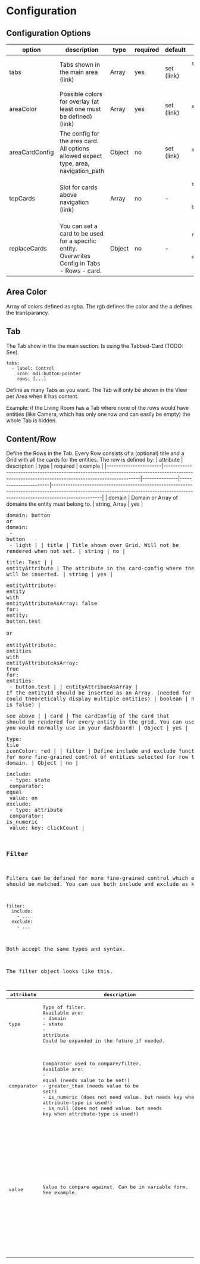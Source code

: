 # Configuration

## Configuration Options

| option         | description                                                                                   | type   | required | default    | example                                                                                        |
|----------------|-----------------------------------------------------------------------------------------------|--------|----------|------------|------------------------------------------------------------------------------------------------|
| tabs           | Tabs shown in the main area (link)                                                            | Array  | yes      | set (link) | <pre>tabs:<br>  - label: Test<br>    icon: mdi:test<br>    rows: [...]                                                |
| areaColor      | Possible colors for overlay (at least one must be defined) (link)                             | Array  | yes      | set (link) | <pre>areaColor:<br>  - rgba(0,0,0,0.5)                                                                   |
| areaCardConfig | The config for the area card. All options allowed expect type, area, navigation_path          | Object | no       | set (link) | <pre>areaCardConfig:<br>  aspect_ratio: 1:1                                                              |
| topCards       | Slot for cards above navigation (link)                                                        | Array  | no       | -          | <pre>topCards:<br>  - type: entity<br>    entities:<br>      - button.test<br>      - button.test2                                |
| replaceCards   | You can set a card to be used for a specific entity. Overwrites Config in Tabs - Rows - card. | Object | no       | -          | <pre>replaceCards:<br>  button.test:<br>    type: entity<br>    entityAttribute: entities<br>    entityAttributeAsArray: true |

## Area Color

Array of colors defined as rgba.
The rgb defines the color and the a defines the transparancy.

## Tab

The Tab show in the the main section.
Is using the Tabbed-Card (TODO: See).

```
tabs:
  - label: Control
    icon: mdi:button-pointer
    rows: [...]
```

Define as many Tabs as you want.
The Tab will only be shown in the View per Area when it has content.

Example: if the Living Room has a Tab where none of the rows would have entities (like Camera, which has only one row and can easily be empty) the whole Tab is hidden.

## Content/Row

Define the Rows in the Tab.
Every Row consists of a (optional) title and a Grid with all the cards for the entities.
The row is defined by:
| attribute             | description                                                                                                                                      | type          | required              | example                                                                                                                                                                         |
|-----------------------|--------------------------------------------------------------------------------------------------------------------------------------------------|---------------|-----------------------|---------------------------------------------------------------------------------------------------------------------------------------------------------------------------------|
| domain                | Domain or Array of domains the entity must belong to.                                                                                            | string, Array | yes                   | <pre>domain: button<br>or<br>domain:<br>  - button<br>  - light                                                                                                                                      |
| title                 | Title shown over Grid. Will not be rendered when not set.                                                                                        | string        | no                    | <pre>title: Test                                                                                                                                                                     |
| entityAttribute       | The attribute in the card-config where the entityId will be inserted.                                                                            | string        | yes                   | <pre>entityAttribute: entity<br>with<br>entityAttributeAsArray: false<br>for:<br>entity: button.test<br><br>or<br><br>entityAttribute: entities<br>with<br>entityAttributeAsArray: true<br>for:<br>entities:<br>  - button.test |
| entityAttribueAsArray | If the entityId should be inserted as an Array. (needed for cards that could theoretically display multiple entities)                            | boolean       | no (default is false) | <pre>see above                                                                                                                                                                       |
| card                  | The cardConfig of the card that should be rendered for every entity in the grid. You can use all cards you would normally use in your dashboard! | Object        | yes                   | <pre>type: tile<br>iconColor: red                                                                                                                                                       |
| filter                | Define include and exclude function for more fine-grained control of entities selected for row than only domain.                                 | Object        | no                    | <pre>include:<br>  - type: state<br>    comparator: equal<br>    value: on<br>exclude:<br>  - type: attribute<br>    comparator: is_numeric<br>    value: key: clickCount                                                     |

### Filter

Filters can be defined for more fine-grained control which entities should be matched.
You can use both include and exclude as keys.

```
filter:
  include:
    - ...
  exclude:
    - ...
```

Both accept the same types and syntax.

The filter object looks like this.

| attribute  | description                                                                                                                                                                                                                                                                           | type                             | required                              | example                                                                                                                                                                                                                                                                                                                                                                |
|------------|---------------------------------------------------------------------------------------------------------------------------------------------------------------------------------------------------------------------------------------------------------------------------------------|----------------------------------|---------------------------------------|------------------------------------------------------------------------------------------------------------------------------------------------------------------------------------------------------------------------------------------------------------------------------------------------------------------------------------------------------------------------|
| type       | <pre>Type of filter.<br>Available are:<br>- domain<br>- state<br>- attribute<br>Could be expanded in the future if needed.                                                                                                                                                                                | enum                             | yes                                   | <pre>type: state                                                                                                                                                                                                                                                                                                                                                            |
| comparator | <pre><br>Comparator used to compare/filter.<br>Available are:<br>- equal (needs value to be set!)<br>- greater_than (needs value to be set!)<br>- is_numeric (does not need value. but needs key when attribute-type is used!)<br>- is_null (does not need value. but needs key when attribute-type is used!) | enum                             | no (default is equal)                 | <pre>comparator: is_numeric                                                                                                                                                                                                                                                                                                                                                 |
| value      | Value to compare against. Can be in variable form. See example.                                                                                                                                                                                                                       | dependant on type and comparator | no (dependant on type and comparator) | <pre>Can be in the form of:<br><br>value: on<br>when: type is domain, state; comparator is equal, greater_than <br><br>not set<br>when: type is domain, state; comparator is is_numeric, is_null<br><br>value:<br>  key: deviceClass<br>  value: battery<br>when: type is attribute, comparator is equal, greater_than<br><br>value:<br>  key: deviceClass<br>when: type is attribute, comparator is is_numeric, is_null |
